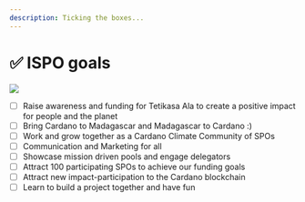 ```yaml
---
description: Ticking the boxes...
---
```


# ✅ ISPO goals

![](../../.gitbook/assets/2\_Twitter\_EnvironmentalImpact.jpg)

* [ ] Raise awareness and funding for Tetikasa Ala to create a positive impact for people and the planet
* [ ] Bring Cardano to Madagascar and Madagascar to Cardano :)
* [ ] Work and grow together as a Cardano Climate Community of SPOs
* [ ] Communication and Marketing for all
* [ ] Showcase mission driven pools and engage delegators
* [ ] Attract 100 participating SPOs to achieve our funding goals
* [ ] Attract new impact-participation to the Cardano blockchain
* [ ] Learn to build a project together and have fun
